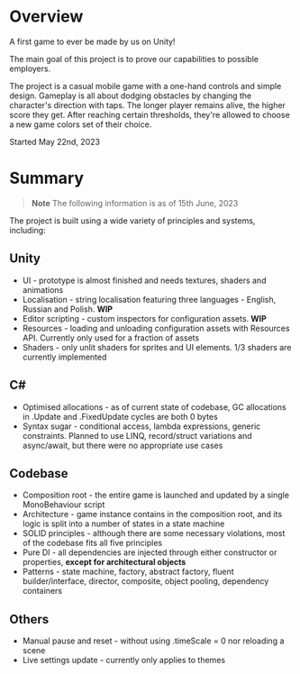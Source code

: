 # Overview
A first game to ever be made by us on Unity!

The main goal of this project is to prove our capabilities to possible employers.

The project is a casual mobile game with a one-hand controls and simple design. Gameplay is all about dodging obstacles by changing the character's direction with taps. The longer player remains alive, the higher score they get. After reaching certain thresholds, they're allowed to choose a new game colors set of their choice.

Started May 22nd, 2023

# Summary
> **Note**
> The following information is as of 15th June, 2023

The project is built using a wide variety of principles and systems, including:
## Unity
- UI - prototype is almost finished and needs textures, shaders and animations
- Localisation - string localisation featuring three languages - English, Russian and Polish. **WIP**
- Editor scripting - custom inspectors for configuration assets. **WIP**
- Resources - loading and unloading configuration assets with Resources API. Currently only used for a fraction of assets
- Shaders - only unlit shaders for sprites and UI elements. 1/3 shaders are currently implemented
## C#
- Optimised allocations - as of current state of codebase, GC allocations in .Update and .FixedUpdate cycles are both 0 bytes
- Syntax sugar - conditional access, lambda expressions, generic constraints. Planned to use LINQ, record/struct variations and async/await, but there were no appropriate use cases
## Codebase
- Composition root - the entire game is launched and updated by a single MonoBehaviour script
- Architecture - game instance contains in the composition root, and its logic is split into a number of states in a state machine
- SOLID principles - although there are some necessary violations, most of the codebase fits all five principles
- Pure DI - all dependencies are injected through either constructor or properties, **except for architectural objects**
- Patterns - state machine, factory, abstract factory, fluent builder/interface, director, composite, object pooling, dependency containers
## Others
- Manual pause and reset - without using .timeScale = 0 nor reloading a scene
- Live settings update - currently only applies to themes
